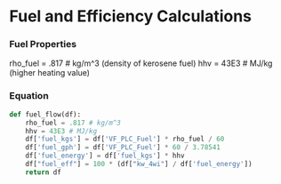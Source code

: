 # Fuel and Efficiency Calculations

### Fuel Properties
rho_fuel = .817 # kg/m^3 (density of kerosene fuel)
hhv = 43E3 # MJ/kg (higher heating value)

### Equation
```python
def fuel_flow(df):
    rho_fuel = .817 # kg/m^3
    hhv = 43E3 # MJ/kg
    df['fuel_kgs'] = df['VF_PLC_Fuel'] * rho_fuel / 60
    df['fuel_gph'] = df['VF_PLC_Fuel'] * 60 / 3.78541 
    df['fuel_energy'] = df['fuel_kgs'] * hhv
    df["fuel_eff"] = 100 * (df["kw_4wi"] / df['fuel_energy'])
    return df
```
